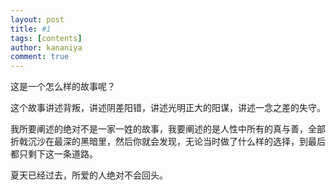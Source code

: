 ```yaml
---
layout: post
title: #1
tags: [contents]
author: kananiya
comment: true
---
```


这是一个怎么样的故事呢？

这个故事讲述背叛，讲述阴差阳错，讲述光明正大的阳谋，讲述一念之差的失守。

我所要阐述的绝对不是一家一姓的故事，我要阐述的是人性中所有的真与善，全部折戟沉沙在最深的黑暗里，然后你就会发现，无论当时做了什么样的选择，到最后都只剩下这一条道路。

夏天已经过去，所爱的人绝对不会回头。